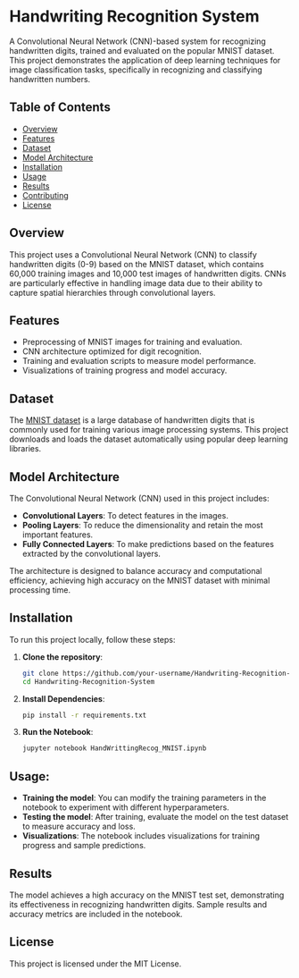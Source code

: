 # Handwriting Recognition System

A Convolutional Neural Network (CNN)-based system for recognizing handwritten digits, trained and evaluated on the popular MNIST dataset. This project demonstrates the application of deep learning techniques for image classification tasks, specifically in recognizing and classifying handwritten numbers.

## Table of Contents
- [Overview](#overview)
- [Features](#features)
- [Dataset](#dataset)
- [Model Architecture](#model-architecture)
- [Installation](#installation)
- [Usage](#usage)
- [Results](#results)
- [Contributing](#contributing)
- [License](#license)

## Overview
This project uses a Convolutional Neural Network (CNN) to classify handwritten digits (0-9) based on the MNIST dataset, which contains 60,000 training images and 10,000 test images of handwritten digits. CNNs are particularly effective in handling image data due to their ability to capture spatial hierarchies through convolutional layers.

## Features
- Preprocessing of MNIST images for training and evaluation.
- CNN architecture optimized for digit recognition.
- Training and evaluation scripts to measure model performance.
- Visualizations of training progress and model accuracy.

## Dataset
The [MNIST dataset](http://yann.lecun.com/exdb/mnist/) is a large database of handwritten digits that is commonly used for training various image processing systems. This project downloads and loads the dataset automatically using popular deep learning libraries.

## Model Architecture
The Convolutional Neural Network (CNN) used in this project includes:
- **Convolutional Layers**: To detect features in the images.
- **Pooling Layers**: To reduce the dimensionality and retain the most important features.
- **Fully Connected Layers**: To make predictions based on the features extracted by the convolutional layers.

The architecture is designed to balance accuracy and computational efficiency, achieving high accuracy on the MNIST dataset with minimal processing time.

## Installation
To run this project locally, follow these steps:

1. **Clone the repository**:
   ```bash
   git clone https://github.com/your-username/Handwriting-Recognition-System.git
   cd Handwriting-Recognition-System
   ```
2. **Install Dependencies**:
   ```bash
   pip install -r requirements.txt
   ```
3. **Run the Notebook**:
   ```bash
   jupyter notebook HandWrittingRecog_MNIST.ipynb
   ```

## Usage:

- **Training the model**: You can modify the training parameters in the notebook to experiment with different hyperparameters.
- **Testing the model**: After training, evaluate the model on the test dataset to measure accuracy and loss.
- **Visualizations**: The notebook includes visualizations for training progress and sample predictions.

## Results

The model achieves a high accuracy on the MNIST test set, demonstrating its effectiveness in recognizing handwritten digits. Sample results and accuracy metrics are included in the notebook.

## License

This project is licensed under the MIT License.
   
